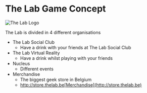 # The Lab Game Concept
![The Lab Logo](https://raw.githubusercontent.com/lotusfreak15/thelab/master/img/logo.png)

The Lab is divided in 4 different organisations

- The Lab Social Club
  - Have a drink with your friends at The Lab Social Club
- The Lab Virtual Reality
  - Have a drink whilst playing with your friends
- Nucleus
  - Different events
- Merchandise
  - The biggest geek store in Belgium
  - http://store.thelab.be[Merchandise](http://store.thelab.be)
